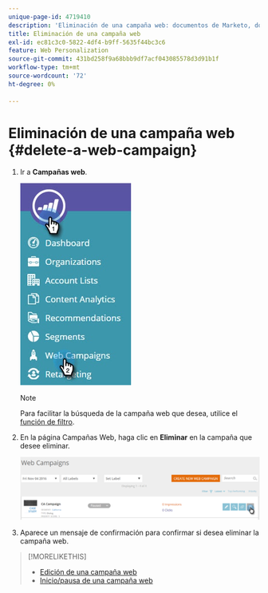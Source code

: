 ```yaml
---
unique-page-id: 4719410
description: 'Eliminación de una campaña web: documentos de Marketo, documentación del producto'
title: Eliminación de una campaña web
exl-id: ec81c3c0-5822-4df4-b9ff-5635f44bc3c6
feature: Web Personalization
source-git-commit: 431bd258f9a68bbb9df7acf043085578d3d91b1f
workflow-type: tm+mt
source-wordcount: '72'
ht-degree: 0%

---
```


# Eliminación de una campaña web {#delete-a-web-campaign}

1. Ir a **Campañas web**.

   ![](assets/web-campaigns-hand-3.jpg)

   >[!NOTE]
   >
   >Para facilitar la búsqueda de la campaña web que desea, utilice el [función de filtro](/help/marketo/product-docs/web-personalization/working-with-web-campaigns/filter-web-campaigns.md).

1. En la página Campañas Web, haga clic en **Eliminar** en la campaña que desee eliminar.

   ![](assets/web-campaigns-1-delete-hand-1.png)

1. Aparece un mensaje de confirmación para confirmar si desea eliminar la campaña web.

>[!MORELIKETHIS]
>
>* [Edición de una campaña web](/help/marketo/product-docs/web-personalization/working-with-web-campaigns/edit-an-existing-web-campaign.md)
>* [Inicio/pausa de una campaña web](/help/marketo/product-docs/web-personalization/working-with-web-campaigns/launch-pause-a-web-campaign.md)

